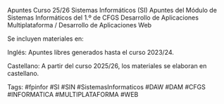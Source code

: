 Apuntes Curso 25/26 Sistemas Informáticos (SI)
Apuntes del Módulo de Sistemas Informáticos del 1.º de CFGS Desarrollo de Aplicaciones Multiplataforma / Desarrollo de Aplicaciones Web

Se incluyen materiales en:

Inglés: Apuntes libres generados hasta el curso 2023/24.

Castellano: A partir del curso 2025/26, los materiales se elaboran en castellano.

Tags: #fpinfor #SI #SIN #SistemasInformaticos #DAW #DAM #CFGS #INFORMATICA #MULTIPLATAFORMA #WEB